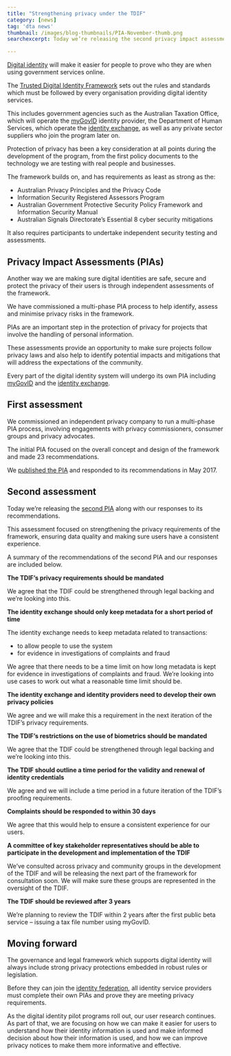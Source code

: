```yaml
---
title: "Strengthening privacy under the TDIF"
category: [news]
tag: 'dta news'
thumbnail: /images/blog-thumbnails/PIA-November-thumb.png
searchexcerpt: Today we’re releasing the second privacy impact assessment of the Trusted Digital Identity Framework.

---
```

[Digital identity](https://beta.dta.gov.au/our-projects/digital-identity) will make it easier for people to prove who they are when using government services online.

The [Trusted Digital Identity Framework](https://beta.dta.gov.au/node/170) sets out the rules and standards which must be followed by every organisation providing digital identity services.

This includes government agencies such as the Australian Taxation Office, which will operate the [myGovID](https://beta.dta.gov.au/our-projects/digital-identity/glossary#mygovid) identity provider, the Department of Human Services, which operate the [identity exchange](https://beta.dta.gov.au/our-projects/digital-identity/glossary#identity-exchange), as well as any private sector suppliers who join the program later on.

Protection of privacy has been a key consideration at all points during the development of the program, from the first policy documents to the technology we are testing with real people and businesses.

The framework builds on, and has requirements as least as strong as the:

- Australian Privacy Principles and the Privacy Code
- Information Security Registered Assessors Program
- Australian Government Protective Security Policy Framework and Information Security Manual
- Australian Signals Directorate’s Essential 8 cyber security mitigations

It also requires participants to undertake independent security testing and assessments.

## Privacy Impact Assessments (PIAs)

Another way we are making sure digital identities are safe, secure and protect the privacy of their users is through independent assessments of the framework.

We have commissioned a multi-phase PIA process to help identify, assess and minimise privacy risks in the framework.

PIAs are an important step in the protection of privacy for projects that involve the handling of personal information.

These assessments provide an opportunity to make sure projects follow privacy laws and also help to identify potential impacts and mitigations that will address the expectations of the community.

Every part of the digital identity system will undergo its own PIA including [myGovID](https://beta.dta.gov.au/our-projects/digital-identity/glossary#mygovid) and the [identity exchange](https://beta.dta.gov.au/our-projects/digital-identity/glossary#identity-exchange).

## First assessment

We commissioned an independent privacy company to run a multi-phase PIA process, involving engagements with privacy commissioners, consumer groups and privacy advocates.

The initial PIA focused on the overall concept and design of the framework and made 23 recommendations.

We [published the PIA](https://beta.dta.gov.au/blogs/govpass-privacy-design) and responded to its recommendations in May 2017.

## Second assessment

Today we’re releasing the [second PIA](https://dta-www-drupal-20180130215411153400000001.s3.ap-southeast-2.amazonaws.com/s3fs-public/files/digital-identity/PIAs/gc527_dta_tdif_mid_2018_pia_v6_201809_final_Acc.pdf) along with our responses to its recommendations.

This assessment focused on strengthening the privacy requirements of the framework, ensuring data quality and making sure users have a consistent experience.

A summary of the recommendations of the second PIA and our responses are included below.

**The TDIF’s privacy requirements should be mandated**

We agree that the TDIF could be strengthened through legal backing and we’re looking into this.

**The identity exchange should only keep metadata for a short period of time**

The identity exchange needs to keep metadata related to transactions:
- to allow people to use the system
- for evidence in investigations of complaints and fraud

We agree that there needs to be a time limit on how long metadata is kept for evidence in investigations of complaints and fraud. We’re looking into use cases to work out what a reasonable time limit should be.

**The identity exchange and identity providers need to develop their own privacy policies**

We agree and we will make this a requirement in the next iteration of the TDIF’s privacy requirements.

**The TDIF’s restrictions on the use of biometrics should be mandated**

We agree that the TDIF could be strengthened through legal backing and we’re looking into this.

**The TDIF should outline a time period for the validity and renewal of identity credentials**

We agree and we will include a time period in a future iteration of the TDIF’s proofing requirements.

**Complaints should be responded to within 30 days**

We agree that this would help to ensure a consistent experience for our users.

**A committee of key stakeholder representatives should be able to participate in the development and implementation of the TDIF**

We’ve consulted across privacy and community groups in the development of the TDIF and will be releasing the next part of the framework for consultation soon. We will make sure these groups are represented in the oversight of the TDIF.

**The TDIF should be reviewed after 3 years**

We’re planning to review the TDIF within 2 years after the first public beta service – issuing a tax file number using myGovID.

## Moving forward

The governance and legal framework which supports digital identity will always include strong privacy protections embedded in robust rules or legislation.

Before they can join the [identity federation](https://beta.dta.gov.au/our-projects/digital-identity/glossary#identity-federation), all identity service providers must complete their own PIAs and prove they are meeting privacy requirements.

As the digital identity pilot programs roll out, our user research continues. As part of that, we are focusing on how we can make it easier for users to understand how their identity information is used and make informed decision about how their information is used, and how we can improve privacy notices to make them more informative and effective.
